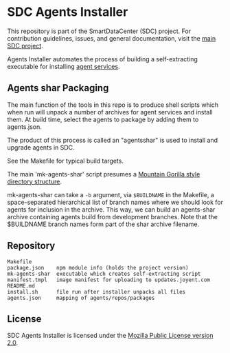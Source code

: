 <!--
    This Source Code Form is subject to the terms of the Mozilla Public
    License, v. 2.0. If a copy of the MPL was not distributed with this
    file, You can obtain one at http://mozilla.org/MPL/2.0/.
-->

<!--
    Copyright (c) 2014, Joyent, Inc.
-->

# SDC Agents Installer

This repository is part of the SmartDataCenter (SDC) project. For
contribution guidelines, issues, and general documentation, visit the
[main SDC project](http://github.com/joyent/sdc).

Agents Installer automates the process of building a self-extracting
executable for installing [agent services](https://github.com/joyent/sdc/blob/master/docs/glossary.md#service).


## Agents shar Packaging

The main function of the tools in this repo is to produce shell scripts which
when run will unpack a number of archives for agent services and install
them. At build time, select the agents to package by adding them to
agents.json.

The product of this process is called an  "agentsshar" is used to install and
upgrade agents in SDC.

See the Makefile for typical build targets.

The main 'mk-agents-shar' script presumes a [Mountain Gorilla style directory
structure](https://github.com/joyent/mountain-gorilla/blob/master/docs/index.md#bits-directory-structure).

mk-agents-shar can take a `-b` argument, via `$BUILDNAME` in the Makefile, a
space-separated hierarchical list of branch names where we should look for
agents for inclusion in the archive. This way, we can build an agents-shar
archive containing agents build from development branches. Note that the
$BUILDNAME branch names form part of the shar archive filename.

## Repository

    Makefile
    package.json    npm module info (holds the project version)
    mk-agents-shar  executable which creates self-extracting script
    manifest.tmpl   image manifest for uploading to updates.joyent.com
    README.md
    install.sh      file run after installer unpacks all files
    agents.json     mapping of agents/repos/packages


## License

SDC Agents Installer is licensed under the
[Mozilla Public License version 2.0](http://mozilla.org/MPL/2.0/).
